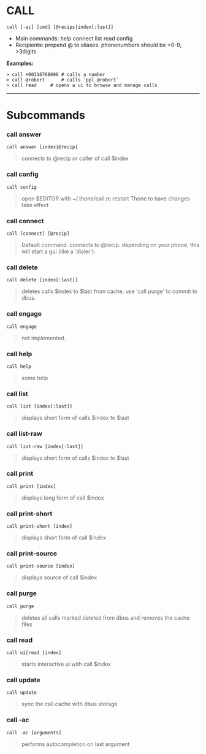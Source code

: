 # CALL #

`call [-ac] [cmd] [@recips|index[:last]] `

  * Main commands: help connect list read config
  * Recipients: prepend @ to aliases. phonenumbers should be +0-9, >3digits

**Examples:**

```
> call +00316768690	# calls a number
> call @robert		# calls `ppl @robert`
> call read		# opens a ui to browse and manage calls
```


---

# Subcommands #


### call answer ###
`call answer [index|@recip]`
> connects to @recip or caller of call $index

### call config ###
`call config`
> open $EDITOR with ~/.thone/call.rc
> restart Thone to have changes take effect

### call connect ###
`call [connect] [@recip]`

> Default command.
> connects to @recip. depending on your phone,
> this will start a gui (like a 'dialer').

### call delete ###
`call delete [index[:last]]`
> deletes calls $index to $last from cache.
> use 'call purge' to commit to dbus.

### call engage ###
`call engage`
> not implemented.

### call help ###
`call help`
> some help


### call list ###
`call list [index[:last]]`
> displays short form of calls $index to $last

### call list-raw ###
`call list-raw [index[:last]]`
> displays short form of calls $index to $last

### call print ###
`call print [index]`
> displays long form of call $index

### call print-short ###
`call print-short [index]`
> displays short form of call $index

### call print-source ###
`call print-source [index]`
> displays source of call $index

### call purge ###
`call purge`
> deletes all calls marked deleted from dbus and removes the cache files

### call read ###
`call ui|read [index]`
> starts interactive ui with call $index

### call update ###
`call update`
> sync the call.cache with dbus storage

### call -ac ###
`call -ac [arguments]`
> performs autocompletion on last argument
